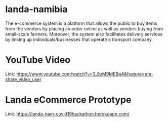 # landa-namibia
The e-commerce system is a platform that allows the public to buy items from the vendors by placing an order online as well as vendors buying from small-scale farmers. Moreover, the system also facilitates delivery services by linking up individuals/businesses that operate a transport company.


# YouTube Video
Link: https://www.youtube.com/watch?v=3_8zM9MEBpA&feature=em-share_video_user

# Landa eCommerce Prototype
Link: https://landa-nam-covid19hackathon.herokuapp.com/

